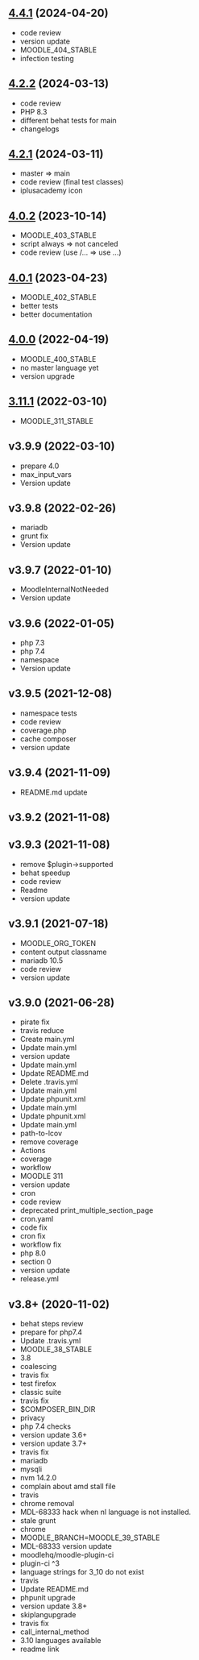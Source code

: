 ## [4.4.1](https://github.com/ewallah/moodle-availability_language/compare/v4.2.2...v4.4.1) (2024-04-20)

* code review
* version update
* MOODLE_404_STABLE
* infection testing

## [4.2.2](https://github.com/ewallah/moodle-availability_language/compare/v4.2.1...v4.2.2) (2024-03-13)

* code review
* PHP 8.3
* different behat tests for main
* changelogs

## [4.2.1](https://github.com/ewallah/moodle-availability_language/compare/v4.0.2...v4.2.1) (2024-03-11)

* master => main
* code review (final test classes)
* iplusacademy icon

## [4.0.2](https://github.com/ewallah/moodle-availability_language/compare/v4.0.1...v4.0.2) (2023-10-14)

* MOODLE_403_STABLE
* script always => not canceled
* code review (use /... => use ...)

## [4.0.1](https://github.com/ewallah/moodle-availability_language/compare/v4.0.0...v4.0.1) (2023-04-23)

* MOODLE_402_STABLE
* better tests
* better documentation

## [4.0.0](https://github.com/ewallah/moodle-availability_language/compare/v3.11.1...v4.0.0) (2022-04-19)

* MOODLE_400_STABLE 
* no master language yet 
* version upgrade 

## [3.11.1](https://github.com/ewallah/moodle-availability_language/compare/v3.9.9...v3.11.1) (2022-03-10)

* MOODLE_311_STABLE 

## v3.9.9 (2022-03-10)

* prepare 4.0 
* max_input_vars 
* Version update 

## v3.9.8 (2022-02-26)

* mariadb 
* grunt fix 
* Version update 

## v3.9.7 (2022-01-10)

* MoodleInternalNotNeeded 
* Version update 

## v3.9.6 (2022-01-05)

* php 7.3 
* php 7.4 
* namespace 
* Version update 

## v3.9.5 (2021-12-08)

* namespace tests 
* code review 
* coverage.php 
* cache composer 
* version update 

## v3.9.4 (2021-11-09)

* README.md update 

## v3.9.2 (2021-11-08)

## v3.9.3 (2021-11-08)

* remove $plugin->supported 
* behat speedup 
* code review 
* Readme 
* version update 

## v3.9.1 (2021-07-18)

* MOODLE_ORG_TOKEN 
* content output classname 
* mariadb 10.5 
* code review 
* version update 

## v3.9.0 (2021-06-28)

* pirate fix 
* travis reduce 
* Create main.yml 
* Update main.yml 
* version update 
* Update main.yml 
* Update README.md 
* Delete .travis.yml 
* Update main.yml 
* Update phpunit.xml 
* Update main.yml 
* Update phpunit.xml 
* Update main.yml 
* path-to-lcov 
* remove coverage 
* Actions 
* coverage 
* workflow 
* MOODLE 311 
* version update 
* cron 
* code review 
* deprecated print_multiple_section_page 
* cron.yaml 
* code fix 
* cron fix 
* workflow fix 
* php 8.0 
* section 0 
* version update 
* release.yml 

## v3.8+ (2020-11-02)

* behat steps review 
* prepare for php7.4 
* Update .travis.yml 
* MOODLE_38_STABLE 
* 3.8 
* coalescing 
* travis fix 
* test firefox 
* classic suite 
* travis fix 
* $COMPOSER_BIN_DIR 
* privacy 
* php 7.4 checks 
* version update 3.6+ 
* version update 3.7+ 
* travis fix 
* mariadb 
* mysqli 
* nvm 14.2.0 
* complain about amd stall file 
* travis 
* chrome removal 
* MDL-68333 hack when nl language is not installed. 
* stale grunt 
* chrome 
* MOODLE_BRANCH=MOODLE_39_STABLE 
* MDL-68333 version update 
* moodlehq/moodle-plugin-ci 
* plugin-ci ^3 
* language strings for 3_10 do not exist 
* travis 
* Update README.md 
* phpunit upgrade 
* version update 3.8+ 
* skiplangupgrade 
* travis fix 
* call_internal_method 
* 3.10 languages available 
* readme link 

